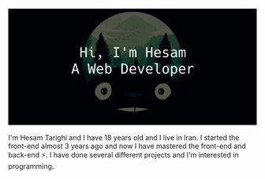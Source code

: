 ![](https://github.com/HesamTarighi/HesamTarighi/blob/main/banner.jpg)

I'm Hesam Tarighi and I have 18 years old and I live in Iran.
I started the front-end almost 3 years ago and now I have mastered the front-end and back-end :zap:.
I have done several different projects and I'm interested in programming.
